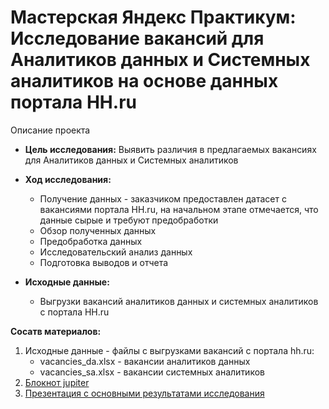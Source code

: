 # Мастерская Яндекс Практикум: Исследование вакансий для Аналитиков данных и Системных аналитиков на основе данных портала HH.ru

Описание проекта

* **Цель исследования:** Выявить различия в предлагаемых вакансиях для Аналитиков данных и Системных аналитиков

* **Ход исследования:**
    * Получение данных - заказчиком предоставлен датасет с вакансиями портала HH.ru, на начальном этапе отмечается, что данные сырые и требуют предобработки
    * Обзор полученных данных
    * Предобработка данных
    * Исследовательский анализ данных
    * Подготовка выводов и отчета

* **Исходные данные:**
    * Выгрузки вакансий аналитиков данных и системных аналитиков с портала HH.ru

**Сосатв материалов:**
1. Исходные данные - файлы с выгрузками вакансий с портала hh.ru:
   * vacancies_da.xlsx - вакансии аналитиков данных
   * vacancies_sa.xlsx - вакансии системных аналитиков
2. [Блокнот jupiter](https://github.com/morenkoav/YandexPracticum_Projects/blob/main/Мастерская%20ЯП%20-%20Исследование%20вакансий%20аналитиков/YP_workshop.ipynb)
3. [Презентация с основными результатами исследования](https://github.com/morenkoav/YP-workshop-DA-plus-48/blob/0809c2e9a1e8e58ad9530fab621ddd7962c4db6f/%D0%9E%D1%82%D1%87%D0%B5%D1%82.pdf)
